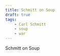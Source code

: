 ```yaml
---
title: Schmitt on Soup
draft: true
tags:
    - Carl Schmitt
    - soup
    - war
---
```


Schmitt on Soup
